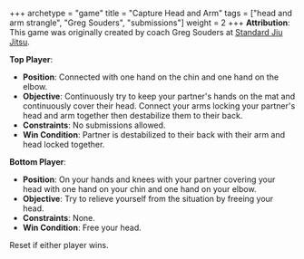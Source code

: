 +++
archetype = "game"
title = "Capture Head and Arm"
tags = ["head and arm strangle", "Greg Souders", "submissions"]
weight = 2
+++
**Attribution**: This game was originally created by coach Greg Souders at [Standard Jiu Jitsu](https://standardjiujitsu.com).

**Top Player**:
  * **Position**: Connected with one hand on the chin and one hand on the elbow.
  * **Objective**: Continuously try to keep your partner's hands on the mat and continuously cover their head. Connect your arms locking your partner's head and arm together then destabilize them to their back.
  * **Constraints**: No submissions allowed.
  * **Win Condition**: Partner is destabilized to their back with their arm and head locked together.

**Bottom Player**:
  * **Position**: On your hands and knees with your partner covering your head with one hand on your chin and one hand on your elbow.
  * **Objective**: Try to relieve yourself from the situation by freeing your head.
  * **Constraints**: None.
  * **Win Condition**: Free your head.

  Reset if either player wins.